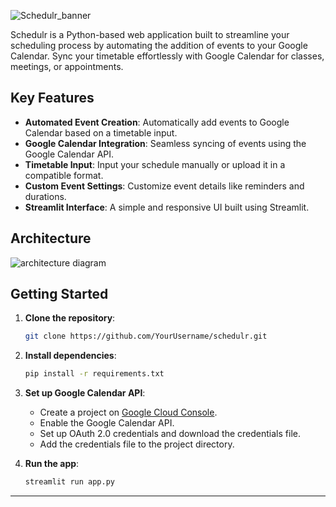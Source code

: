![Schedulr_banner](https://github.com/user-attachments/assets/61028ed8-3c59-4e62-b6f3-00abb991a5a1)

Schedulr is a Python-based web application built to streamline your scheduling process by automating the addition of events to your Google Calendar. Sync your timetable effortlessly with Google Calendar for classes, meetings, or appointments.

## Key Features

- **Automated Event Creation**: Automatically add events to Google Calendar based on a timetable input.
- **Google Calendar Integration**: Seamless syncing of events using the Google Calendar API.
- **Timetable Input**: Input your schedule manually or upload it in a compatible format.
- **Custom Event Settings**: Customize event details like reminders and durations.
- **Streamlit Interface**: A simple and responsive UI built using Streamlit.


## Architecture
![architecture diagram](https://github.com/user-attachments/assets/9a516c08-9cd4-442b-a196-6cc51af6bf14)


## Getting Started

1. **Clone the repository**:
   ```bash
   git clone https://github.com/YourUsername/schedulr.git
   ```
2. **Install dependencies**:
   ```bash
   pip install -r requirements.txt
   ```
3. **Set up Google Calendar API**:
   - Create a project on [Google Cloud Console](https://console.cloud.google.com/).
   - Enable the Google Calendar API.
   - Set up OAuth 2.0 credentials and download the credentials file.
   - Add the credentials file to the project directory.
     
4. **Run the app**:
   ```bash
   streamlit run app.py
   ```

---
